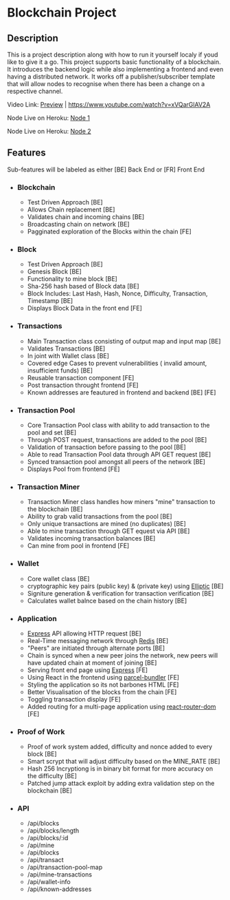 # Blockchain Project

## Description

This is a project description along with how to run it yourself localy if youd like to give it a go. This project supports basic functionality of a blockchain. It introduces the backend logic while also implementing a frontend and even having a distributed network. It works off a publisher/subscriber template that will allow nodes to recognise when there has been a change on a respective channel.

  Video Link: [Preview] | https://www.youtube.com/watch?v=xVQarGlAV2A

  Node Live on Heroku: [Node 1]

  Node Live on Heroku: [Node 2]
  

## Features

Sub-features will be labeled as either [BE] Back End or [FR] Front End

- ### Blockchain

  - Test Driven Approach [BE]
  - Allows Chain replacement [BE]
  - Validates chain and incoming chains [BE]
  - Broadcasting chain on network [BE]
  - Pagginated exploration of the Blocks within the chain [FE]


- ### Block

  - Test Driven Approach [BE]
  - Genesis Block [BE]
  - Functionality to mine block [BE]
  - Sha-256 hash based of Block data [BE]
  - Block Includes: Last Hash, Hash, Nonce, Difficulty, Transaction, Timestamp [BE]
  - Displays Block Data in the front end [FE]

- ### Transactions

  - Main Transaction class consisting of output map and input map [BE]
  - Validates Transactions [BE]
  - In joint with Wallet class [BE]
  - Covered edge Cases to prevent vulnerabilities ( invalid amount, insufficient funds) [BE]
  - Reusable transaction component [FE]
  - Post transaction throught frontend [FE]
  - Known addresses are feautured in frontend and backend [BE] [FE]

- ### Transaction Pool

  - Core Transaction Pool class with ability to add transaction to the pool and set [BE]
  - Through POST request, transactions are added to the pool [BE]
  - Validation of transaction before passing to the pool [BE]
  - Able to read Transaction Pool data through API GET request [BE]
  - Synced transaction pool amongst all peers of the network [BE]
  - Displays Pool from frontend [FE]

- ### Transaction Miner

  - Transaction Miner class handles how miners "mine" transaction to the blockchain [BE]
  - Ability to grab valid transactions from the pool [BE]
  - Only unique transactions are mined (no duplicates) [BE]
  - Able to mine transaction through GET equest via API [BE]
  - Validates incoming transaction balances [BE]
  - Can mine from pool in frontend [FE]

- ### Wallet

  - Core wallet class [BE]
  - cryptographic key pairs (public key) & (private key) using [Elliptic] [BE]
  - Signiture generation & verification for transaction verification [BE]
  - Calculates wallet balnce based on the chain history [BE]

- ### Application
  
  - [Express] API allowing HTTP request [BE]
  - Real-Time messaging network through [Redis] [BE]
  - "Peers" are initiated through alternate ports [BE]
  - Chain is synced when a new peer joins the network, new peers will have updated chain at moment of joining [BE]
  - Serving front end page using [Express] [FE]
  - Using React in the frontend using [parcel-bundler] [FE]
  - Styling the application so its not barbones HTML [FE]
  - Better Visualisation of the blocks from the chain [FE]
  - Toggling transaction display [FE]
  - Added routing for a multi-page application using [react-router-dom] [FE]

- ### Proof of Work

  - Proof of work system added, difficulty and nonce added to every block [BE]
  - Smart scrypt that will adjust difficulty based on the MINE_RATE [BE]
  - Hash 256 Incryptiong is in binary bit format for more accuracy on the difficulty [BE]
  - Patched jump attack exploit by adding extra validation step on the blockchain [BE]

- ### API

  - /api/blocks
  - /api/blocks/length
  - /api/blocks/:id
  - /api/mine
  - /api/blocks
  - /api/transact
  - /api/transaction-pool-map
  - /api/mine-transactions
  - /api/wallet-info
  - /api/known-addresses

[Redis]: <https://redis.io/>
[Express]: <https://expressjs.com/>
[Elliptic]: <https://www.npmjs.com/package/elliptic>
[parcel-bundler]: <https://www.npmjs.com/package/parcel-bundler>
[react-router-dom]: <https://reactrouter.com/web/guides/quick-start>
[Preview]: <https://www.youtube.com/watch?v=xVQarGlAV2A>
[Node 1]: <https://shrouded-escarpment-73920.herokuapp.com/>
[Node 2]: <https://blooming-sands-21568.herokuapp.com/>
